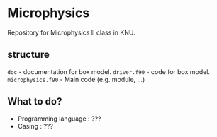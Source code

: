 # Microphysics
Repository for Microphysics II class in KNU.

## structure
`doc` - documentation for box model.
`driver.f90` - code for box model.
`microphysics.f90` - Main code (e.g. module, ...)

## What to do?
- Programming language : ???
- Casing : ???
